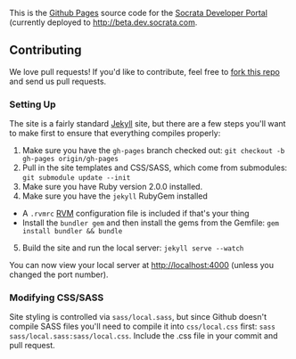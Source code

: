This is the [Github Pages](http://pages.github.com/) source code for the [Socrata Developer Portal](http://dev.socrata.com) (currently deployed to <http://beta.dev.socrata.com>.

## Contributing

We love pull requests! If you'd like to contribute, feel free to [fork this repo](https://github.com/socrata/dev.socrata.com/fork) and send us pull requests.

### Setting Up

The site is a fairly standard [Jekyll](http://jekyllrb.com/) site, but there are a few steps you'll want to make first to ensure that everything compiles properly:

1. Make sure you have the `gh-pages` branch checked out: `git checkout -b gh-pages origin/gh-pages`
2. Pull in the site templates and CSS/SASS, which come from submodules: `git submodule update --init`
3. Make sure you have Ruby version 2.0.0 installed.
4. Make sure you have the `jekyll` RubyGem installed
  * A `.rvmrc` [RVM](http://rvm.io/) configuration file is included if that's your thing
  * Install the `bundler gem` and then install the gems from the Gemfile: `gem install bundler && bundle`
5. Build the site and run the local server: `jekyll serve --watch`

You can now view your local server at <http://localhost:4000> (unless you changed the port number).

### Modifying CSS/SASS

Site styling is controlled via `sass/local.sass`, but since Github doesn't compile SASS files you'll need to compile it into `css/local.css` first: `sass sass/local.sass:sass/local.css`. Include the .css file in your commit and pull request.
